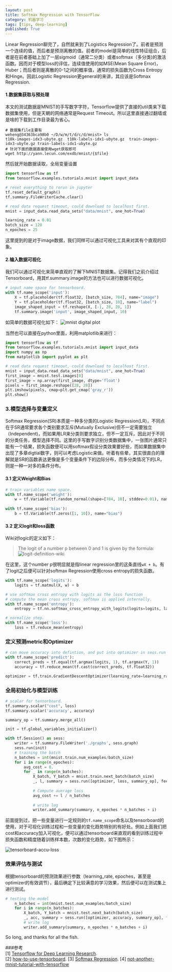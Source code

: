 ```yaml
---
layout: post
title: Softmax Regression with TensorFlow
category: 机器学习
tags: [tips, deep-learning]
published: True
---
```

Linear Regression聊完了，自然就来到了Logistics Regression了。前者是预测一个连续的值，而后者是预测离散的值。前者的model是简单的线性特征组合，后者是在前者基础上加了一层sigmoid（通常二分类）或者softmax（多分类)的激活函数。因而对于模型loss的评估，连续值使用的如MSE(Mean Square Error)，Huber；而后者则是离散的0-1之间的概率值，通常的损失函数为Cross Entropy和Hinge。因此Logistic Regression更general的来讲，其应该是Softmax Regression.

<!--more-->

#### 1.数据集获取与预处理
本文的测试数据是MNIST的手写数字字符，Tensorflow提供了直接的util类来下载数据集使用，但是天朝的网络通常是Request Timeout。所以这里直接通过翻墙或是啥的下载到工作目录最为省心。
```shell
# 数据集file主要有
weheng@34363bca98b0 ~/D/w/m/t/d/c/d/mnist> ls
t10k-images-idx3-ubyte.gz  t10k-labels-idx1-ubyte.gz  train-images-idx3-ubyte.gz train-labels-idx1-ubyte.gz
# 针对下面的数据直接使用wget获取即可
wget http://yann.lecun.com/exdb/mnist/{$file}
```

然后就开始数据读取，全局变量设置
```python
import tensorflow as tf
from tensorflow.examples.tutorials.mnist import input_data

# reset everything to rerun in jupyter
tf.reset_default_graph()
tf.summary.FileWriterCache.clear()

# read data request timeout, could download to localhost first.
mnist = input_data.read_data_sets("data/mnist", one_hot=True)

learning_rate = 0.01
batch_size = 128
n_epoches = 25
```

这里提到的是对于image数据，我们同样可以通过可视化工具来对其有个直观的印象。
#### 2.输入数据可视化
我们可以通过可视化来简单直观的了解下MNIST数据集。记得我们之前介绍过Tensorboard，用其tf.summary.image的方法也可以进行数据可视化。
```python
# input name space for tensorboard.
with tf.name_scope('input'):
    X = tf.placeholder(tf.float32, [batch_size, 784], name="image")
    Y = tf.placeholder(tf.float32, [batch_size, 10], name="label")
    image_shaped_input = tf.reshape(X, [-1, 28, 28, 1])
    tf.summary.image('input', image_shaped_input, 10)

```

如简单的数据可视化如下：
![mnist digital plot]({{site.cdnurl}}/assets/img/post/mnist_digital_plot.png)

当然也可以直接在python里面，利用matplotlib来进行：
```python
import tensorflow as tf
from tensorflow.examples.tutorials.mnist import input_data
import numpy as np
from matplotlib import pyplot as plt

# read data request timeout, could download to localhost first.
mnist = input_data.read_data_sets("data/mnist", one_hot=True)
first_image = mnist.test.images[0]
first_image = np.array(first_image, dtype='float')
pixels = first_image.reshape([28, 28])
plt.imshow(pixels, cmap=plt.get_cmap('gray_r'))
plt.show()
```

### 3.模型选择与变量定义
Softmax Regression(SR)本质是一种多分类的Logistic Regression(LR)，不同点在于SR通常要求各个类别要求互斥(Mutually Exclusive)但不一定需要独立（Independent)，而如果用LR来分类则要求独立，但不一定互斥。因此对于不同的分类任务，模型选择不同。这里的手写数字识别分类数据集中，一张图片通常只能有一个结果，损失函数便可以用softmax假设分类效果要好些，而如果数据集中出现了多章digtial数字，则可以考虑Logistic来做。听着有些晕，其实很直白的理解就是SR的函数表达更像是多个变量条件下的边际分布，而多分类情况下的LR，则是一种一对多的条件分布。
#### 3.1 定义Weight和Bias
```python
# train variables name space.
with tf.name_scope('weight'):
    w = tf.Variable(tf.random_normal(shape=[784, 10], stddev=0.01), name="weight")
    
with tf.name_scope('bias'):
    b = tf.Variable(tf.zeros([1, 10]), name="bias")
```

#### 3.2 定义logit和loss函数
Wiki对logic的定义如下：
>The logit of a number p between 0 and 1 is given by the formula:
![logit-definition-wiki]({{site.cdnurl}}/assets/img/post/logit-definition-wiki.svg)

在这里，这个number p很明显就是指linear regression里的这条直线`wX + b`。有了logit之后便可以针对softmax Regression使用cross entropy的损失函数。
```python
with tf.name_scope('logits'):
    logits = tf.matmul(X, w) + b

# use softmax cross entropy with logits as the loss function
# compute the mean cross entropy, softmax is applied internally.
with tf.name_scope('entropy'):
    entropy = tf.nn.softmax_cross_entropy_with_logits(logits=logits, labels=Y)

# normalize step.
with tf.name_scope('loss'):
    loss = tf.reduce_mean(entropy)
```

### 定义预测metric和Optimizer
```python
# can move accuracy into defintion, and put into optimizer in sess.run then.
with tf.name_scope('predict'):
    correct_preds = tf.equal(tf.argmax(logits, 1), tf.argmax(Y, 1))
    accuracy = tf.reduce_mean(tf.cast(correct_preds, tf.float32))

optimizer = tf.train.GradientDescentOptimizer(learning_rate=learning_rate).minimize(loss)
```

### 全局初始化与模型训练
```python
# scalar for tensorboard.
tf.summary.scalar("cost", loss)
tf.summary.scalar('accuracy', accuracy)

summary_op = tf.summary.merge_all()

init = tf.global_variables_initializer()

with tf.Session() as sess:
    writer = tf.summary.FileWriter('./graphs', sess.graph)
    sess.run(init)
    # training the batch
    n_batches = int(mnist.train.num_examples/batch_size)
    for i in range(n_epoches):
        avg_cost = 0.
        for _ in range(n_batches):
            X_batch, Y_batch = mnist.train.next_batch(batch_size)
            _, l, summary = sess.run([optimizer, loss, summary_op], feed_dict={X: X_batch, Y:Y_batch})
            
            # Compute average loss
            avg_cost += l / n_batches
            
            # write log
            writer.add_summary(summary, n_epoches * n_batches + i)

```

前面提到过，把一些变量进行一定规则的`tf.name_scope`命名以及tensorboard的使用，对于可视化训练过程和一些变量的变化趋势特别的有好处。例如上面我们把cost和accuracy加入可视化，便可以通过tensorboard来直观的看到训练过程中损失函数和精度随着训练样本数，次数的变化趋势，如下图所示：

![tensorboard-accu-loss]({{site.cdnurl}}/assets/img/post/tensorboard-accu-loss.png)

### 效果评估与测试
根据tensorboard的预测效果进行参数（learning_rate, epoches，甚至是optimizer的有效调节），最后确定下比较满意的学习效果，然后便可以在测试集上进行测试。
```python
# testing the model
    n_batches = int(mnist.test.num_examples/batch_size)
    for i in range(n_batches):
        X_batch, Y_batch = mnist.test.next_batch(batch_size)
        _, acc, summary = sess.run([optimizer, accuracy, summary_op], feed_dict={X: X_batch, Y: Y_batch})
        # write log
        writer.add_summary(summary, n_epoches * n_batches + i)
```

So long, and thanks for all the fish.

###参考  
[1] [Tensorflow for Deep Learning Research](https://web.stanford.edu/class/cs20si/syllabus.html).  
[2] [how-to-use-tensorboard](http://ischlag.github.io/2016/06/04/how-to-use-tensorboard/).
[3] [Softmax Regression](http://ufldl.stanford.edu/tutorial/supervised/SoftmaxRegression/).
[4] [not-another-mnist-tutorial-with-tensorflow](https://www.oreilly.com/learning/not-another-mnist-tutorial-with-tensorflow)
